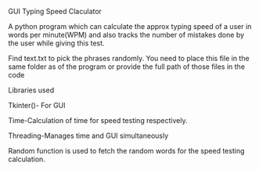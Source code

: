 GUI Typing Speed Claculator
 
A python program which can calculate the approx typing speed of a user in words per minute(WPM) and also tracks the number of mistakes done by the user while giving this test.

Find text.txt to pick the phrases randomly. You need to place this file in the same folder as of the program or provide the full path of those files in the code


Libraries used

Tkinter()- For GUI  

Time-Calculation of time for speed testing respectively.

Threading-Manages time and GUI simultaneously

Random function is used to fetch the random words for the speed testing calculation. 
